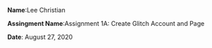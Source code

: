 **Name**:Lee Christian

**Assingment Name**:Assignment 1A: Create Glitch Account and Page

**Date**: August 27, 2020